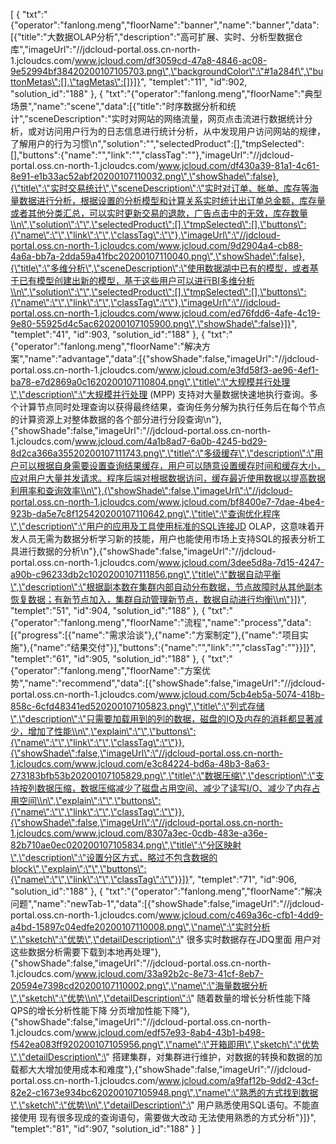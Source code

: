 [
	{
		"txt":"{\"operator\":\"fanlong.meng\",\"floorName\":\"banner\",\"name\":\"banner\",\"data\":[{\"title\":\"大数据OLAP分析\",\"description\":\"高可扩展、实时、分析型数据仓库\",\"imageUrl\":\"//jdcloud-portal.oss.cn-north-1.jcloudcs.com/www.jcloud.com/df3059cd-47a8-4846-ac08-9e52994bf38420200107105703.png\",\"backgroundColor\":\"#1a284f\",\"buttonMetas\":[],\"tagMetas\":[]}]}",
		"templet":"11",
		"id":902,
		"solution_id":"188"
	},
	{
		"txt":"{\"operator\":\"fanlong.meng\",\"floorName\":\"典型场景\",\"name\":\"scene\",\"data\":[{\"title\":\"时序数据分析和统计\",\"sceneDescription\":\"实时对网站的网络流量，网页点击流进行数据统计分析，或对访问用户行为的日志信息进行统计分析，从中发现用户访问网站的规律，了解用户的行为习惯\\n\",\"solution\":\"\",\"selectedProduct\":[],\"tmpSelected\":[],\"buttons\":{\"name\":\"\",\"link\":\"\",\"classTag\":\"\"},\"imageUrl\":\"//jdcloud-portal.oss.cn-north-1.jcloudcs.com/www.jcloud.com/df430a39-81a1-4c61-8e91-e1b33ac52abf20200107110032.png\",\"showShade\":false},{\"title\":\"实时交易统计\",\"sceneDescription\":\"实时对订单、帐单、库存等海量数据进行分析，根据设置的分析模型和计算关系实时统计出订单总金额，库存量或者其他分类汇总，可以实时更新交易的退款，广告点击中的无效，库存数量\\n\",\"solution\":\"\",\"selectedProduct\":[],\"tmpSelected\":[],\"buttons\":{\"name\":\"\",\"link\":\"\",\"classTag\":\"\"},\"imageUrl\":\"//jdcloud-portal.oss.cn-north-1.jcloudcs.com/www.jcloud.com/9d2904a4-cb88-4a6a-bb7a-2dda59a41fbc20200107110040.png\",\"showShade\":false},{\"title\":\"多维分析\",\"sceneDescription\":\"使用数据湖中已有的模型，或者基于已有模型创建出新的模型，基于这些用户可以进行BI多维分析\\n\",\"solution\":\"\",\"selectedProduct\":[],\"tmpSelected\":[],\"buttons\":{\"name\":\"\",\"link\":\"\",\"classTag\":\"\"},\"imageUrl\":\"//jdcloud-portal.oss.cn-north-1.jcloudcs.com/www.jcloud.com/ed76fdd6-4afe-4c19-9e80-55925d4c5ac620200107105900.png\",\"showShade\":false}]}",
		"templet":"41",
		"id":903,
		"solution_id":"188"
	},
	{
		"txt":"{\"operator\":\"fanlong.meng\",\"floorName\":\"解决方案\",\"name\":\"advantage\",\"data\":[{\"showShade\":false,\"imageUrl\":\"//jdcloud-portal.oss.cn-north-1.jcloudcs.com/www.jcloud.com/e3fd58f3-ae96-4ef1-ba78-e7d2869a0c1620200107110804.png\",\"title\":\"大规模并行处理\",\"description\":\"大规模并行处理 (MPP) 支持对大量数据快速地执行查询。多个计算节点同时处理查询以获得最终结果，查询任务分解为执行任务后在每个节点的计算资源上对整体数据的各个部分进行分段查询\\n\"},{\"showShade\":false,\"imageUrl\":\"//jdcloud-portal.oss.cn-north-1.jcloudcs.com/www.jcloud.com/4a1b8ad7-6a0b-4245-bd29-8d2ca366a35520200107111743.png\",\"title\":\"多级缓存\",\"description\":\"用户可以根据自身需要设置查询结果缓存，用户可以随意设置缓存时间和缓存大小，应对用户大量并发请求。程序后端对根据数据访问，缓存最近使用数据以提高数据利用率和查询效率\\n\"},{\"showShade\":false,\"imageUrl\":\"//jdcloud-portal.oss.cn-north-1.jcloudcs.com/www.jcloud.com/bf8400e7-7dae-4be4-923b-da5e7c8f125420200107110642.png\",\"title\":\"查询优化程序\",\"description\":\"用户的应用及工具使用标准的SQL连接JD OLAP，这意味着开发人员无需为数据分析学习新的技能，用户也能使用市场上支持SQL的报表分析工具进行数据的分析\\n\"},{\"showShade\":false,\"imageUrl\":\"//jdcloud-portal.oss.cn-north-1.jcloudcs.com/www.jcloud.com/3dee5d8a-7d15-4247-a90b-c96233db2c1020200107111856.png\",\"title\":\"数据自动平衡\",\"description\":\"根据副本数在集群内部自动分布数据，节点故障时从其他副本恢复数据；有新节点加入，集群自动管理新节点，数据自动进行均衡\\n\"}]}",
		"templet":"51",
		"id":904,
		"solution_id":"188"
	},
	{
		"txt":"{\"operator\":\"fanlong.meng\",\"floorName\":\"流程\",\"name\":\"process\",\"data\":[{\"progress\":[{\"name\":\"需求洽谈\"},{\"name\":\"方案制定\"},{\"name\":\"项目实施\"},{\"name\":\"结果交付\"}],\"buttons\":{\"name\":\"\",\"link\":\"\",\"classTag\":\"\"}}]}",
		"templet":"61",
		"id":905,
		"solution_id":"188"
	},
	{
		"txt":"{\"operator\":\"fanlong.meng\",\"floorName\":\"方案优势\",\"name\":\"recommend\",\"data\":[{\"showShade\":false,\"imageUrl\":\"//jdcloud-portal.oss.cn-north-1.jcloudcs.com/www.jcloud.com/5cb4eb5a-5074-418b-858c-6cfd48341ed520200107105823.png\",\"title\":\"列式存储\",\"description\":\"只需要加载用到的列的数据，磁盘的IO及内存的消耗都显著减少，增加了性能\\n\",\"explain\":\"\",\"buttons\":{\"name\":\"\",\"link\":\"\",\"classTag\":\"\"}},{\"showShade\":false,\"imageUrl\":\"//jdcloud-portal.oss.cn-north-1.jcloudcs.com/www.jcloud.com/e3c84224-bd6a-48b3-8a63-273183bfb53b20200107105829.png\",\"title\":\"数据压缩\",\"description\":\"支持按列数据压缩，数据压缩减少了磁盘占用空间、减少了读写I/O、减少了内存占用空间\\n\",\"explain\":\"\",\"buttons\":{\"name\":\"\",\"link\":\"\",\"classTag\":\"\"}},{\"showShade\":false,\"imageUrl\":\"//jdcloud-portal.oss.cn-north-1.jcloudcs.com/www.jcloud.com/8307a3ec-0cdb-483e-a36e-82b710ae0ec020200107105834.png\",\"title\":\"分区映射\",\"description\":\"设置分区方式，略过不包含数据的block\",\"explain\":\"\",\"buttons\":{\"name\":\"\",\"link\":\"\",\"classTag\":\"\"}}]}",
		"templet":"71",
		"id":906,
		"solution_id":"188"
	},
	{
		"txt":"{\"operator\":\"fanlong.meng\",\"floorName\":\"解决问题\",\"name\":\"newTab-1\",\"data\":[{\"showShade\":false,\"imageUrl\":\"//jdcloud-portal.oss.cn-north-1.jcloudcs.com/www.jcloud.com/c469a36c-cfb1-4dd9-a4bd-15897c04edfe20200107110008.png\",\"name\":\"实时分析\",\"sketch\":\"优势\",\"detailDescription\":\" 很多实时数据存在JDQ里面 用户对这些数据分析需要下载到本地再处理\"},{\"showShade\":false,\"imageUrl\":\"//jdcloud-portal.oss.cn-north-1.jcloudcs.com/www.jcloud.com/33a92b2c-8e73-41cf-8eb7-20594e7398cd20200107110002.png\",\"name\":\"海量数据分析\",\"sketch\":\"优势\\n\",\"detailDescription\":\" 随着数量的增长分析性能下降 QPS的增长分析性能下降 分页增加性能下降\"},{\"showShade\":false,\"imageUrl\":\"//jdcloud-portal.oss.cn-north-1.jcloudcs.com/www.jcloud.com/edf57e93-8ab4-43b1-b498-f542ea083ff920200107105956.png\",\"name\":\"开箱即用\",\"sketch\":\"优势\",\"detailDescription\":\" 搭建集群，对集群进行维护，对数据的转换和数据的加载都大大增加使用成本和难度\"},{\"showShade\":false,\"imageUrl\":\"//jdcloud-portal.oss.cn-north-1.jcloudcs.com/www.jcloud.com/a9faf12b-9dd2-43cf-82e2-c1673e934bc620200107105948.png\",\"name\":\"熟悉的方式找到数据\",\"sketch\":\"优势\\n\",\"detailDescription\":\" 用户熟悉使用SQL语句。不能直接使用 现有很多现成的查询语句，需要做大改动 无法使用熟悉的方式分析\"}]}",
		"templet":"81",
		"id":907,
		"solution_id":"188"
	}
]